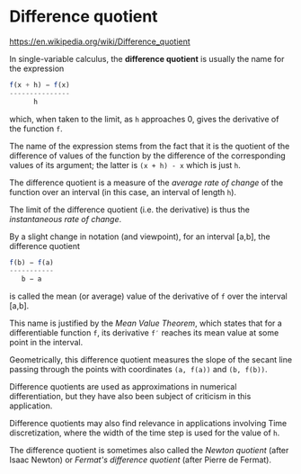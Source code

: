 # Difference quotient

https://en.wikipedia.org/wiki/Difference_quotient

In single-variable calculus, the **difference quotient** is usually the name for the expression

```js
f(x + h) − f(x)
---------------
      h
```

which, when taken to the limit, as `h` approaches 0, gives the derivative of the function `f`.

The name of the expression stems from the fact that it is the quotient of the difference of values of the function by the difference of the corresponding values of its argument; the latter is `(x + h) - x` which is just `h`.

The difference quotient is a measure of the *average rate of change* of the function over an interval (in this case, an interval of length `h`).

The limit of the difference quotient (i.e. the derivative) is thus the *instantaneous rate of change*.

By a slight change in notation (and viewpoint), for an interval [a,b], the difference quotient

```js
f(b) − f(a)
-----------
   b − a
```

is called the mean (or average) value of the derivative of `f` over the interval [a,b].

This name is justified by the *Mean Value Theorem*, which states that for a differentiable function `f`, its derivative `f′` reaches its mean value at some point in the interval.

Geometrically, this difference quotient measures the slope of the secant line passing through the points with coordinates `(a, f(a))` and `(b, f(b))`.

Difference quotients are used as approximations in numerical differentiation, but they have also been subject of criticism in this application.

Difference quotients may also find relevance in applications involving Time discretization, where the width of the time step is used for the value of `h`.

The difference quotient is sometimes also called the *Newton quotient* (after Isaac Newton) or *Fermat's difference quotient* (after Pierre de Fermat).
